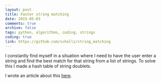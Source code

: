 ```yaml
---
layout: post
title: Faster string matching
date: 2015-05-03
comments: true
archive: false
tags: python, algorithms, coding, strings
coding: true
link: https://github.com/schollz/string_matching
---
```


I constantly find myself in a situation where I need to have the user enter a string and find the best match for that string from a list of strings. To solve this I made a hash table of string doublets.

I wrote an article about this [here](http://rpiai.com/faster-string-matching-in-python/index.html).
